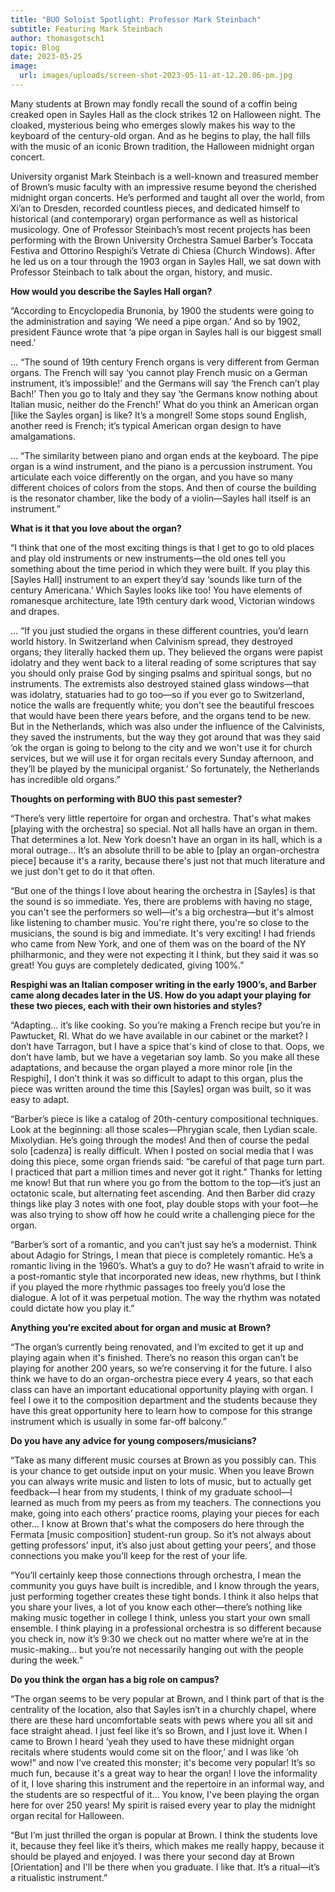 ```yaml
---
title: "BUO Soloist Spotlight: Professor Mark Steinbach"
subtitle: Featuring Mark Steinbach
author: thomasgotsch1
topic: Blog
date: 2023-05-25
image:
  url: images/uploads/screen-shot-2023-05-11-at-12.20.06-pm.jpg
---
```

Many students at Brown may fondly recall the sound of a coffin being creaked open in Sayles Hall as the clock strikes 12 on Halloween night. The cloaked, mysterious being who emerges slowly makes his way to the keyboard of the century-old organ. And as he begins to play, the hall fills with the music of an iconic Brown tradition, the Halloween midnight organ concert.


University organist Mark Steinbach is a well-known and treasured member of Brown’s music faculty with an impressive resume beyond the cherished midnight organ concerts. He’s performed and taught all over the world, from Xi’an to Dresden, recorded countless pieces, and dedicated himself to historical (and contemporary) organ performance as well as historical musicology. One of Professor Steinbach’s most recent projects has been performing with the Brown University Orchestra Samuel Barber’s Toccata Festiva and Ottorino Respighi’s Vetrate di Chiesa (Church Windows). After he led us on a tour through the 1903 organ in Sayles Hall, we sat down with Professor Steinbach to talk about the organ, history, and music.



**How would you describe the Sayles Hall organ?**


“According to Encyclopedia Brunonia, by 1900 the students were going to the administration and saying ‘We need a pipe organ.’ And so by 1902, president Faunce wrote that ‘a pipe organ in Sayles hall is our biggest small need.’


… “The sound of 19th century French organs is very different from German organs. The French will say ‘you cannot play French music on a German instrument, it’s impossible!’ and the Germans will say ‘the French can’t play Bach!’ Then you go to Italy and they say ‘the Germans know nothing about Italian music, neither do the French!’ What do you think an American organ [like the Sayles organ] is like? It’s a mongrel! Some stops sound English, another reed is French; it’s typical American organ design to have amalgamations.


… “The similarity between piano and organ ends at the keyboard. The pipe organ is a wind instrument, and the piano is a percussion instrument. You articulate each voice differently on the organ, and you have so many different choices of colors from the stops. And then of course the building is the resonator chamber, like the body of a violin—Sayles hall itself is an instrument.”



**What is it that you love about the organ?**


“I think that one of the most exciting things is that I get to go to old places and play old instruments or new instruments—the old ones tell you something about the time period in which they were built. If you play this [Sayles Hall] instrument to an expert they’d say ‘sounds like turn of the century Americana.’ Which Sayles looks like too! You have elements of romanesque architecture, late 19th century dark wood, Victorian windows and drapes.


… “If you just studied the organs in these different countries, you’d learn world history. In Switzerland when Calvinism spread, they destroyed organs; they literally hacked them up. They believed the organs were papist idolatry and they went back to a literal reading of some scriptures that say you should only praise God by singing psalms and spiritual songs, but no instruments. The extremists also destroyed stained glass windows—that was idolatry, statuaries had to go too—so if you ever go to Switzerland, notice the walls are frequently white; you don't see the beautiful frescoes that would have been there years before, and the organs tend to be new. But in the Netherlands, which was also under the influence of the Calvinists, they saved the instruments, but the way they got around that was they said ‘ok the organ is going to belong to the city and we won't use it for church services, but we will use it for organ recitals every Sunday afternoon, and they’ll be played by the municipal organist.’ So fortunately, the Netherlands has incredible old organs.”



**Thoughts on performing with BUO this past semester?**


“There’s very little repertoire for organ and orchestra. That's what makes [playing with the orchestra] so special. Not all halls have an organ in them. That determines a lot. New York doesn't have an organ in its hall, which is a moral outrage… It’s an absolute thrill to be able to [play an organ-orchestra piece] because it's a rarity, because there's just not that much literature and we just don't get to do it that often.


“But one of the things I love about hearing the orchestra in [Sayles] is that the sound is so immediate. Yes, there are problems with having no stage, you can't see the performers so well—it's a big orchestra—but it's almost like listening to chamber music. You're right there, you're so close to the musicians, the sound is big and immediate. It's very exciting! I had friends who came from New York, and one of them was on the board of the NY philharmonic, and they were not expecting it I think, but they said it was so great! You guys are completely dedicated, giving 100%.”



**Respighi was an Italian composer writing in the early 1900’s, and Barber came along decades later in the US. How do you adapt your playing for these two pieces, each with their own histories and styles?**


“Adapting… it’s like cooking. So you’re making a French recipe but you’re in Pawtucket, RI. What do we have available in our cabinet or the market? I don’t have Tarragon, but I have a spice that's kind of close to that. Oops, we don’t have lamb, but we have a vegetarian soy lamb. So you make all these adaptations, and because the organ played a more minor role [in the Respighi], I don’t think it was so difficult to adapt to this organ, plus the piece was written around the time this [Sayles] organ was built, so it was easy to adapt. 


“Barber’s piece is like a catalog of 20th-century compositional techniques. Look at the beginning: all those scales—Phrygian scale, then Lydian scale. Mixolydian. He’s going through the modes! And then of course the pedal solo [cadenza] is really difficult. When I posted on social media that I was doing this piece, some organ friends said: “be careful of that page turn part. I practiced that part a million times and never got it right.” Thanks for letting me know! But that run where you go from the bottom to the top—it’s just an octatonic scale, but alternating feet ascending. And then Barber did crazy things like play 3 notes with one foot, play double stops with your foot—he was also trying to show off how he could write a challenging piece for the organ.


“Barber’s sort of a romantic, and you can’t just say he’s a modernist. Think about Adagio for Strings, I mean that piece is completely romantic. He’s a romantic living in the 1960’s. What’s a guy to do? He wasn’t afraid to write in a post-romantic style that incorporated new ideas, new rhythms, but I think if you played the more rhythmic passages too freely you’d lose the dialogue. A lot of it was perpetual motion. The way the rhythm was notated could dictate how you play it.”



**Anything you’re excited about for organ and music at Brown?**


“The organ’s currently being renovated, and I’m excited to get it up and playing again when it's finished. There’s no reason this organ can’t be playing for another 200 years, so we’re conserving it for the future. I also think we have to do an organ-orchestra piece every 4 years, so that each class can have an important educational opportunity playing with organ. I feel I owe it to the composition department and the students because they have this great opportunity here to learn how to compose for this strange instrument which is usually in some far-off balcony.”



**Do you have any advice for young composers/musicians?**


“Take as many different music courses at Brown as you possibly can. This is your chance to get outside input on your music. When you leave Brown you can always write music and listen to lots of music, but to actually get feedback—I hear from my students, I think of my graduate school—I learned as much from my peers as from my teachers. The connections you make, going into each others’ practice rooms, playing your pieces for each other… I know at Brown that's what the composers do here through the Fermata [music composition] student-run group. So it’s not always about getting professors’ input, it’s also just about getting your peers’, and those connections you make you’ll keep for the rest of your life.


“You’ll certainly keep those connections through orchestra, I mean the community you guys have built is incredible, and I know through the years, just performing together creates these tight bonds. I think it also helps that you share your lives, a lot of you know each other—there’s nothing like making music together in college I think, unless you start your own small ensemble. I think playing in a professional orchestra is so different because you check in, now it’s 9:30 we check out no matter where we’re at in the music-making… but you’re not necessarily hanging out with the people during the week.”



**Do you think the organ has a big role on campus?**


“The organ seems to be very popular at Brown, and I think part of that is the centrality of the location, also that Sayles isn’t in a churchly chapel, where there are these hard uncomfortable seats with pews where you all sit and face straight ahead. I just feel like it’s so Brown, and I just love it. When I came to Brown I heard ‘yeah they used to have these midnight organ recitals where students would come sit on the floor,’ and I was like ‘oh wow!” and now I’ve created this monster; it's become very popular! It’s so much fun, because it's a great way to hear the organ! I love the informality of it, I love sharing this instrument and the repertoire in an informal way, and the students are so respectful of it… You know, I've been playing the organ here for over 250 years! My spirit is raised every year to play the midnight organ recital for Halloween.


“But I’m just thrilled the organ is popular at Brown. I think the students love it, because they feel like it’s theirs, which makes me really happy, because it should be played and enjoyed. I was there your second day at Brown [Orientation] and I'll be there when you graduate. I like that. It’s a ritual—it’s a ritualistic instrument.”
